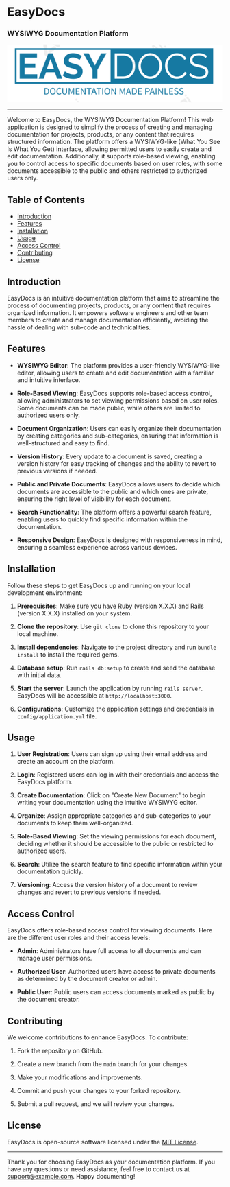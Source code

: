 # EasyDocs
### WYSIWYG Documentation Platform

![EasyDocs Logo](./app/assets/images/logo.png)

---

Welcome to EasyDocs, the WYSIWYG Documentation Platform! This web application is designed to simplify the process of creating and managing documentation for projects, products, or any content that requires structured information. The platform offers a WYSIWYG-like (What You See Is What You Get) interface, allowing permitted users to easily create and edit documentation. Additionally, it supports role-based viewing, enabling you to control access to specific documents based on user roles, with some documents accessible to the public and others restricted to authorized users only.

## Table of Contents

- [Introduction](#introduction)
- [Features](#features)
- [Installation](#installation)
- [Usage](#usage)
- [Access Control](#access-control)
- [Contributing](#contributing)
- [License](#license)

## Introduction

EasyDocs is an intuitive documentation platform that aims to streamline the process of documenting projects, products, or any content that requires organized information. It empowers software engineers and other team members to create and manage documentation efficiently, avoiding the hassle of dealing with sub-code and technicalities.

## Features

- **WYSIWYG Editor**: The platform provides a user-friendly WYSIWYG-like editor, allowing users to create and edit documentation with a familiar and intuitive interface.

- **Role-Based Viewing**: EasyDocs supports role-based access control, allowing administrators to set viewing permissions based on user roles. Some documents can be made public, while others are limited to authorized users only.

- **Document Organization**: Users can easily organize their documentation by creating categories and sub-categories, ensuring that information is well-structured and easy to find.

- **Version History**: Every update to a document is saved, creating a version history for easy tracking of changes and the ability to revert to previous versions if needed.

- **Public and Private Documents**: EasyDocs allows users to decide which documents are accessible to the public and which ones are private, ensuring the right level of visibility for each document.

- **Search Functionality**: The platform offers a powerful search feature, enabling users to quickly find specific information within the documentation.

- **Responsive Design**: EasyDocs is designed with responsiveness in mind, ensuring a seamless experience across various devices.

## Installation

Follow these steps to get EasyDocs up and running on your local development environment:

1. **Prerequisites**: Make sure you have Ruby (version X.X.X) and Rails (version X.X.X) installed on your system.

2. **Clone the repository**: Use `git clone` to clone this repository to your local machine.

3. **Install dependencies**: Navigate to the project directory and run `bundle install` to install the required gems.

4. **Database setup**: Run `rails db:setup` to create and seed the database with initial data.

5. **Start the server**: Launch the application by running `rails server`. EasyDocs will be accessible at `http://localhost:3000`.

6. **Configurations**: Customize the application settings and credentials in `config/application.yml` file.

## Usage

1. **User Registration**: Users can sign up using their email address and create an account on the platform.

2. **Login**: Registered users can log in with their credentials and access the EasyDocs platform.

3. **Create Documentation**: Click on "Create New Document" to begin writing your documentation using the intuitive WYSIWYG editor.

4. **Organize**: Assign appropriate categories and sub-categories to your documents to keep them well-organized.

5. **Role-Based Viewing**: Set the viewing permissions for each document, deciding whether it should be accessible to the public or restricted to authorized users.

6. **Search**: Utilize the search feature to find specific information within your documentation quickly.

7. **Versioning**: Access the version history of a document to review changes and revert to previous versions if needed.

## Access Control

EasyDocs offers role-based access control for viewing documents. Here are the different user roles and their access levels:

- **Admin**: Administrators have full access to all documents and can manage user permissions.

- **Authorized User**: Authorized users have access to private documents as determined by the document creator or admin.

- **Public User**: Public users can access documents marked as public by the document creator.

## Contributing

We welcome contributions to enhance EasyDocs. To contribute:

1. Fork the repository on GitHub.

2. Create a new branch from the `main` branch for your changes.

3. Make your modifications and improvements.

4. Commit and push your changes to your forked repository.

5. Submit a pull request, and we will review your changes.

## License

EasyDocs is open-source software licensed under the [MIT License](LICENSE).

---
Thank you for choosing EasyDocs as your documentation platform. If you have any questions or need assistance, feel free to contact us at support@example.com. Happy documenting!
